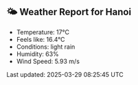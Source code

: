 <!-- WEATHER-START -->
## 🌤 Weather Report for Hanoi

- Temperature: 17°C
- Feels like: 16.4°C
- Conditions: light rain
- Humidity: 63%
- Wind Speed: 5.93 m/s

Last updated: 2025-03-29 08:25:45 UTC
<!-- WEATHER-END -->
